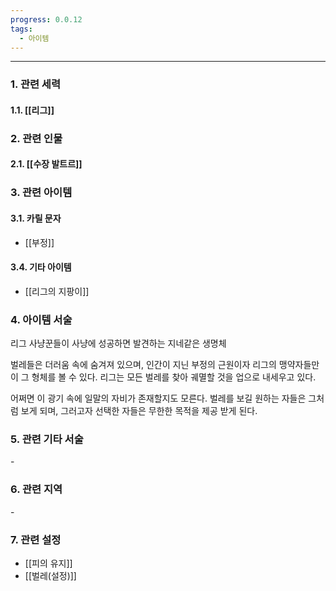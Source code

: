 ```yaml
---
progress: 0.0.12
tags:
  - 아이템
---
```

---
### 1. 관련 세력 
#### 1.1. [[리그]]

### 2. 관련 인물
#### 2.1. [[수장 발트르]]

### 3. 관련 아이템
#### 3.1. 카릴 문자
- [[부정]]
#### 3.4. 기타 아이템
- [[리그의 지팡이]]


### 4. 아이템 서술
리그 사냥꾼들이 사냥에 성공하면 발견하는 지네같은 생명체  
  
벌레들은 더러움 속에 숨겨져 있으며, 인간이 지닌 부정의 근원이자 리그의 맹약자들만이 그 형체를 볼 수 있다. 리그는 모든 벌레를 찾아 궤멸할 것을 업으로 내세우고 있다.  
  
어쩌면 이 광기 속에 일말의 자비가 존재할지도 모른다. 벌레를 보길 원하는 자들은 그처럼 보게 되며, 그러고자 선택한 자들은 무한한 목적을 제공 받게 된다.

### 5. 관련 기타 서술
\-

### 6. 관련 지역
\-
### 7. 관련 설정
- [[피의 유지]]
- [[벌레(설정)]]
